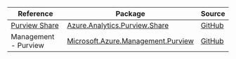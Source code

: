 | Reference | Package | Source |
|---|---|---|
|[Purview Share](analytics.purview.share-readme.md)|[Azure.Analytics.Purview.Share](https://www.nuget.org/packages/Azure.Analytics.Purview.Share)|[GitHub](https://github.com/Azure/azure-sdk-for-net/blob/main/sdk/purview/Azure.Analytics.Purview.Share)|
|Management - Purview|[Microsoft.Azure.Management.Purview](https://www.nuget.org/packages/Microsoft.Azure.Management.Purview)|[GitHub](https://github.com/Azure/azure-sdk-for-net)|
